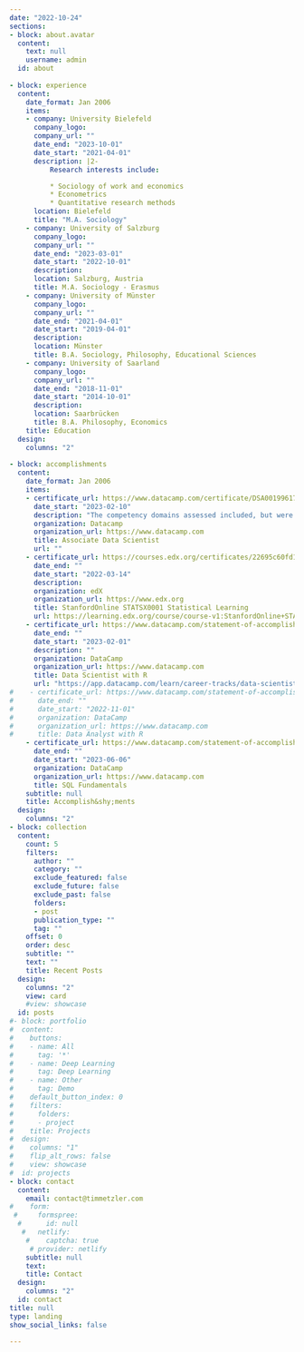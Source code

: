```yaml
---
date: "2022-10-24"
sections:
- block: about.avatar
  content:
    text: null
    username: admin
  id: about
  
- block: experience
  content:
    date_format: Jan 2006
    items:
    - company: University Bielefeld
      company_logo: 
      company_url: ""
      date_end: "2023-10-01"
      date_start: "2021-04-01"
      description: |2-
          Research interests include:

          * Sociology of work and economics
          * Econometrics
          * Quantitative research methods
      location: Bielefeld
      title: "M.A. Sociology"
    - company: University of Salzburg
      company_logo: 
      company_url: ""
      date_end: "2023-03-01"
      date_start: "2022-10-01"
      description: 
      location: Salzburg, Austria
      title: M.A. Sociology - Erasmus 
    - company: University of Münster
      company_logo: 
      company_url: ""
      date_end: "2021-04-01"
      date_start: "2019-04-01"
      description: 
      location: Münster
      title: B.A. Sociology, Philosophy, Educational Sciences 
    - company: University of Saarland
      company_logo: 
      company_url: ""
      date_end: "2018-11-01"
      date_start: "2014-10-01"
      description: 
      location: Saarbrücken
      title: B.A. Philosophy, Economics 
    title: Education
  design:
    columns: "2"
    
- block: accomplishments
  content:
    date_format: Jan 2006
    items:
    - certificate_url: https://www.datacamp.com/certificate/DSA0019961707928
      date_start: "2023-02-10"
      description: "The competency domains assessed included, but were not limited to: Data Management, Exploratory Analysis,                     Statistical Experimentation, Modeling, Programming for Data Science, Communication and Visualization."
      organization: Datacamp
      organization_url: https://www.datacamp.com
      title: Associate Data Scientist
      url: ""
    - certificate_url: https://courses.edx.org/certificates/22695c60fd1c45b383ef3a14137ee2c8
      date_end: ""
      date_start: "2022-03-14"
      description: 
      organization: edX
      organization_url: https://www.edx.org
      title: StanfordOnline STATSX0001 Statistical Learning
      url: https://learning.edx.org/course/course-v1:StanfordOnline+STATSX0001+1T2020/home
    - certificate_url: https://www.datacamp.com/statement-of-accomplishment/track/ad4790387adb81bba7895e001671a05f890df607
      date_end: ""
      date_start: "2023-02-01"
      description: ""
      organization: DataCamp
      organization_url: https://www.datacamp.com
      title: Data Scientist with R
      url: "https://app.datacamp.com/learn/career-tracks/data-scientist-with-r"
#    - certificate_url: https://www.datacamp.com/statement-of-accomplishment/track/9b26d6e307ec35dc65d6b9a# 54c63112f4337e2d3
#      date_end: ""
#      date_start: "2022-11-01"
#      organization: DataCamp
#      organization_url: https://www.datacamp.com
#      title: Data Analyst with R
    - certificate_url: https://www.datacamp.com/statement-of-accomplishment/track/44f683cef09dde117cb1fe1fe57fa9685b2325cc
      date_end: ""
      date_start: "2023-06-06"
      organization: DataCamp
      organization_url: https://www.datacamp.com
      title: SQL Fundamentals
    subtitle: null
    title: Accomplish&shy;ments
  design:
    columns: "2"
- block: collection
  content:
    count: 5
    filters:
      author: ""
      category: ""
      exclude_featured: false
      exclude_future: false
      exclude_past: false
      folders:
      - post
      publication_type: ""
      tag: ""
    offset: 0
    order: desc
    subtitle: ""
    text: ""
    title: Recent Posts
  design:
    columns: "2"
    view: card
    #view: showcase
  id: posts
#- block: portfolio
#  content:
#    buttons:
#    - name: All
#      tag: '*'
#    - name: Deep Learning
#      tag: Deep Learning
#    - name: Other
#      tag: Demo
#    default_button_index: 0
#    filters:
#      folders:
#      - project
#    title: Projects
#  design:
#    columns: "1"
#    flip_alt_rows: false
#    view: showcase
#  id: projects
- block: contact
  content:
    email: contact@timmetzler.com
#    form:
 #     formspree:
  #      id: null
   #   netlify:
    #    captcha: true
     # provider: netlify
    subtitle: null
    text: 
    title: Contact
  design:
    columns: "2"
  id: contact
title: null
type: landing
show_social_links: false

---
```

